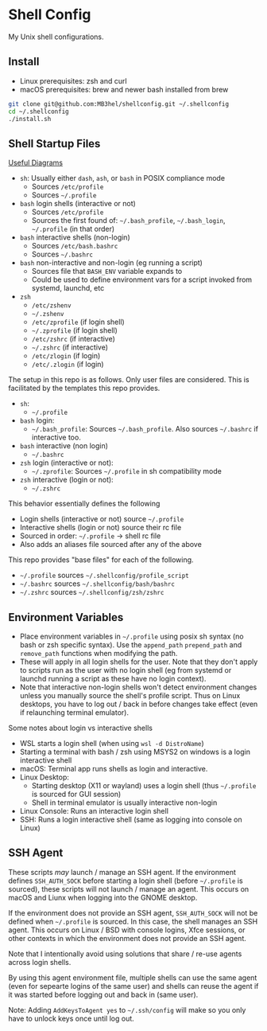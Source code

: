# Shell Config

My Unix shell configurations.


## Install

- Linux prerequisites: zsh and curl
- macOS prerequisites: brew and newer bash installed from brew

```sh
git clone git@github.com:MB3hel/shellconfig.git ~/.shellconfig
cd ~/.shellconfig
./install.sh
```

## Shell Startup Files

[Useful Diagrams](https://medium.com/@rajsek/zsh-bash-startup-files-loading-order-bashrc-zshrc-etc-e30045652f2e)

- `sh`: Usually either `dash`, `ash`, or `bash` in POSIX compliance mode
    - Sources `/etc/profile`
    - Sources `~/.profile`
- `bash` login shells (interactive or not)
    - Sources `/etc/profile`
    - Sources the first found of: `~/.bash_profile`, `~/.bash_login`, `~/.profile` (in that order)
- `bash` interactive shells (non-login)
    - Sources `/etc/bash.bashrc`
    - Sources `~/.bashrc`
- `bash` non-interactive and non-login (eg running a script)
    - Sources file that `BASH_ENV` variable expands to
    - Could be used to define environment vars for a script invoked from systemd, launchd, etc
- `zsh`
    - `/etc/zshenv`
    - `~/.zshenv`
    - `/etc/zprofile` (if login shell)
    - `~/.zprofile` (if login shell)
    - `/etc/zshrc` (if interactive)
    - `~/.zshrc` (if interactive)
    - `/etc/zlogin` (if login)
    - `/etc/.zlogin` (if login)

The setup in this repo is as follows. Only user files are considered. This is facilitated by the templates this repo provides.

- `sh`:
    - `~/.profile`
- `bash` login:
    - `~/.bash_profile`: Sources `~/.bash_profile`. Also sources `~/.bashrc` if interactive too.
- `bash` interactive (non login)
    - `~/.bashrc`
- `zsh` login (interactive or not):
    - `~/.zprofile`: Sources `~/.profile` in sh compatibility mode
- `zsh` interactive (login or not):
    - `~/.zshrc`

This behavior essentially defines the following

- Login shells (interactive or not) source `~/.profile`
- Interactive shells (login or not) source their rc file
- Sourced in order: `~/.profile` -> shell rc file
- Also adds an aliases file sourced after any of the above

This repo provides "base files" for each of the following.

- `~/.profile` sources `~/.shellconfig/profile_script`
- `~/.bashrc` sources `~/.shellconfig/bash/bashrc`
- `~/.zshrc` sources `~/.shellconfig/zsh/zshrc`

## Environment Variables

- Place environment variables in `~/.profile` using posix sh syntax (no bash or zsh specific syntax). Use the `append_path` `prepend_path` and `remove_path` functions when modifying the path.
- These will apply in all login shells for the user. Note that they don't apply to scripts run as the user with no login shell (eg from systemd or launchd running a script as these have no login context).
- Note that interactive non-login shells won't detect environment changes unless you manually source the shell's profile script. Thus on Linux desktops, you have to log out / back in before changes take effect (even if relaunching terminal emulator).

Some notes about login vs interactive shells

- WSL starts a login shell (when using `wsl -d DistroName`)
- Starting a terminal with bash / zsh using MSYS2 on windows is a login interactive shell
- macOS: Terminal app runs shells as login and interactive.
- Linux Desktop:
    - Starting desktop (X11 or wayland) uses a login shell (thus `~/.profile` is sourced for GUI session)
    - Shell in terminal emulator is usually interactive non-login
- Linux Console: Runs an interactive login shell
- SSH: Runs a login interactive shell (same as logging into console on Linux)


## SSH Agent

These scripts *may* launch / manage an SSH agent. If the environment defines `SSH_AUTH_SOCK` before starting a login shell (before `~/.profile` is sourced), these scripts will not launch / manage an agent. This occurs on macOS and Liunx when logging into the GNOME desktop.

If the environment does not provide an SSH agent, `SSH_AUTH_SOCK` will not be defined when `~/.profile` is sourced. In this case, the shell manages an SSH agent. This occurs on Linux / BSD with console logins, Xfce sessions, or other contexts in which the environment does not provide an SSH agent.

Note that I intentionally avoid using solutions that share / re-use agents across login shells.

By using this agent environment file, multiple shells can use the same agent (even for sepearte logins of the same user) and shells can reuse the agent if it was started before logging out and back in (same user).

Note: Adding `AddKeysToAgent yes` to `~/.ssh/config` will make so you only have to unlock keys once until log out.
